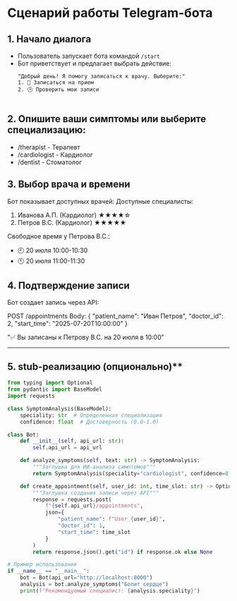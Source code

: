 # Сценарий работы Telegram-бота

## 1. Начало диалога
- Пользователь запускает бота командой `/start`
- Бот приветствует и предлагает выбрать действие:
  ```text
  "Добрый день! Я помогу записаться к врачу. Выберите:"
  1. 📅 Записаться на прием
  2. 🕒 Проверить мои записи
  

## 2. Опишите ваши симптомы или выберите специализацию:
- /therapist - Терапевт
- /cardiologist - Кардиолог
- /dentist - Стоматолог

## 3. Выбор врача и времени
Бот показывает доступных врачей:
Доступные специалисты:
1. Иванова А.П. (Кардиолог) ★★★★☆
2. Петров В.С. (Кардиолог) ★★★★★

Свободное время у Петрова В.С.:
- 🕘 20 июля 10:00-10:30
- 🕚 20 июля 11:00-11:30

## 4. Подтверждение записи
Бот создает запись через API:

POST /appointments
Body: {
  "patient_name": "Иван Петров",
  "doctor_id": 2,
  "start_time": "2025-07-20T10:00:00"
}

"✅ Вы записаны к Петрову В.С. на 20 июля в 10:00"



---

## 5. stub-реализацию (опционально)**

```python
from typing import Optional
from pydantic import BaseModel
import requests

class SymptomAnalysis(BaseModel):
    speciality: str  # Определенная специализация
    confidence: float  # Достоверность (0.0-1.0)

class Bot:
    def __init__(self, api_url: str):
        self.api_url = api_url

    def analyze_symptoms(self, text: str) -> SymptomAnalysis:
        """Заглушка для ИИ-анализа симптомов"""
        return SymptomAnalysis(speciality="cardiologist", confidence=0.85)

    def create_appointment(self, user_id: int, time_slot: str) -> Optional[str]:
        """Заглушка создания записи через API"""
        response = requests.post(
            f"{self.api_url}/appointments",
            json={
                "patient_name": f"User_{user_id}",
                "doctor_id": 1,
                "start_time": time_slot
            }
        )
        return response.json().get("id") if response.ok else None

# Пример использования
if __name__ == "__main__":
    bot = Bot(api_url="http://localhost:8000")
    analysis = bot.analyze_symptoms("Болит сердце")
    print(f"Рекомендуемый специалист: {analysis.speciality}")